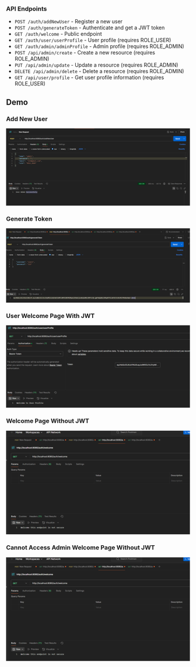 ### API Endpoints

- `POST /auth/addNewUser` - Register a new user
- `POST /auth/generateToken` - Authenticate and get a JWT token
- `GET /auth/welcome` - Public endpoint
- `GET /auth/user/userProfile` - User profile (requires ROLE_USER)
- `GET /auth/admin/adminProfile` - Admin profile (requires ROLE_ADMIN)
- `POST /api/admin/create` - Create a new resource (requires ROLE_ADMIN)
- `PUT /api/admin/update` - Update a resource (requires ROLE_ADMIN)
- `DELETE /api/admin/delete` - Delete a resource (requires ROLE_ADMIN)
- `GET /api/user/profile` - Get user profile information (requires ROLE_USER)

## Demo

### Add New User

![Add New User](demo/src/main/resources/img/AddUser.png)

### Generate Token

![Generate Token](demo/src/main/resources/img/generateToken.png)

### User Welcome Page With JWT

![User Profile](demo/src/main/resources/img/UserWelcomeJWT.png)

### Welcome Page Without JWT

![Admin Profile](demo/src/main/resources/img/WelcomePageNoJWT.png)

### Cannot Access Admin Welcome Page Without JWT

![Admin Profile](demo/src/main/resources/img/WelcomePageNoJWT.png)
